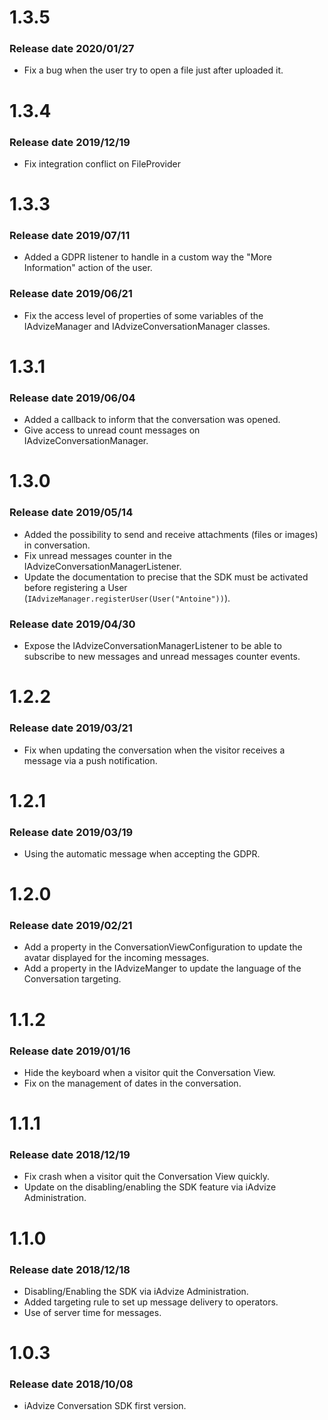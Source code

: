 # 1.3.5

### Release date 2020/01/27

- Fix a bug when the user try to open a file just after uploaded it.

# 1.3.4

### Release date 2019/12/19

- Fix integration conflict on FileProvider

# 1.3.3

### Release date 2019/07/11

- Added a GDPR listener to handle in a custom way the "More Information" action of the user.

### Release date 2019/06/21

- Fix the access level of properties of some variables of the IAdvizeManager and IAdvizeConversationManager classes.

# 1.3.1

### Release date 2019/06/04

- Added a callback to inform that the conversation was opened.
- Give access to unread count messages on IAdvizeConversationManager.

# 1.3.0

### Release date 2019/05/14

- Added the possibility to send and receive attachments (files or images) in conversation.
- Fix unread messages counter in the IAdvizeConversationManagerListener.
- Update the documentation to precise that the SDK must be activated before registering a User (`IAdvizeManager.registerUser(User("Antoine"))`).

### Release date 2019/04/30

- Expose the IAdvizeConversationManagerListener to be able to subscribe to new messages and unread messages counter events.

# 1.2.2

### Release date 2019/03/21

- Fix when updating the conversation when the visitor receives a message via a push notification.

# 1.2.1

### Release date 2019/03/19

- Using the automatic message when accepting the GDPR.

# 1.2.0

### Release date 2019/02/21

- Add a property in the ConversationViewConfiguration to update the avatar displayed for the incoming messages.
- Add a property in the IAdvizeManger to update the language of the Conversation targeting.

# 1.1.2

### Release date 2019/01/16

- Hide the keyboard when a visitor quit the Conversation View.
- Fix on the management of dates in the conversation. 

# 1.1.1

### Release date 2018/12/19

- Fix crash when a visitor quit the Conversation View quickly.
- Update on the disabling/enabling the SDK feature via iAdvize Administration.

# 1.1.0

### Release date 2018/12/18

- Disabling/Enabling the SDK via iAdvize Administration.
- Added targeting rule to set up message delivery to operators.
- Use of server time for messages.

# 1.0.3

### Release date 2018/10/08

- iAdvize Conversation SDK first version.